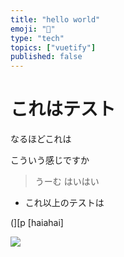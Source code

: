 ```yaml
---
title: "hello world"
emoji: "🙆"
type: "tech"
topics: ["vuetify"]
published: false
---
```


# これはテスト
なるほどこれは


こういう感じですか

> うーむ
> はいはい

- これ以上のテストは

(][p
[haiahai]

![](https://storage.googleapis.com/zenn-user-upload/2dcf94d1c327c7b5dd560bcd.png)
